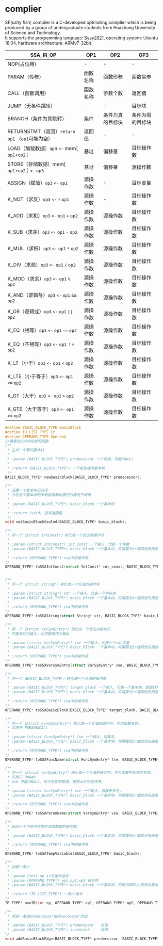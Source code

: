 # complier

SF(salty fish) complier is a C-developed optimizing complier which is being produced by a group of undergraduate students 
from Huazhong University of Science and Technology.  
It supports the programming language: [Sysy2021](https://gitlab.eduxiji.net/nscscc/compiler2021/-/blob/master/SysY语言定义.pdf),
operating system: Ubuntu 18.04, hardware architecture: ARMv7-32bit.



| SSA_IR_OP                                        | OP1      | OP2      | OP3        |
| ------------------------------------------------ | -------- | -------- | ---------- |
| NOP(占位用)                                      | -        | -        | -          |
| PARAM（传参）                                    | 函数名称 | 函数形参 | 函数实参   |
| CALL（函数调用）                                 | 函数名称 | 参数个数 | 返回值     |
| JUMP（无条件跳转）                               | -        | -        | 目标块     |
| BRANCH（条件为真跳转）                           | 条件     | 条件为真的目标块 | 条件为假的目标块     |
| RETURNSTMT（返回）`return`  `op1` （`op1`可能为空） | 返回值   | -        | -          |
| LOAD（加载数据）`op3`  `<-` mem[ `op1`+`op2` ]   | 基址     | 偏移量   | 目标操作数 |
| STORE（存储数据）mem[ `op1`+`op2` ] `<-` `op3`   | 基址     | 偏移量   | 源操作数   |
| ASSIGN（赋值）`op3`  `<-`  `op1`                 | 源操作数 | -        | 目标变量   |
| K_NOT（求反）`op3`  `<-`  `!`  `op1`             | 源操作数 | -        | 目标操作数 |
| K_ADD（求和）`op3`  `<-`  `op1`  `+`  `op2`      | 源操作数 | 源操作数 | 目标操作数 |
| K_SUB（求差）`op3`  `<-`  `op1`  `-`  `op2`      | 源操作数 | 源操作数 | 目标操作数 |
| K_MUL（求积）`op3`  `<-`  `op1`  `*`  `op2`      | 源操作数 | 源操作数 | 目标操作数 |
| K_DIV（求商）`op3`  `<-`  `op1`  `/`  `op2`      | 源操作数 | 源操作数 | 目标操作数 |
| K_MOD（求余）`op3`  `<-`  `op1`  `%`  `op2`      | 源操作数 | 源操作数 | 目标操作数 |
| K_AND（逻辑与）`op3`  `<-`  `op1`  `&&`  `op2`   | 源操作数 | 源操作数 | 目标操作数 |
| K_OR（逻辑或）`op3`  `<-`  `op1`  `\|\|`  `op2`    | 源操作数 | 源操作数 | 目标操作数 |
| K_EQ（相等）`op3`  `<-`  `op1`  `==`  `op2`      | 源操作数 | 源操作数 | 目标操作数 |
| K_EQ（不相等）`op3`  `<-`  `op1`  `！=`  `op2`   | 源操作数 | 源操作数 | 目标操作数 |
| K_LT（小于）`op3`  `<-`  `op1`  `<`  `op2`       | 源操作数 | 源操作数 | 目标操作数 |
| K_LTE（小于等于）`op3`  `<-`  `op1`  `<=`  `op2` | 源操作数 | 源操作数 | 目标操作数 |
| K_GT（大于）`op3`  `<-`  `op1`  `>`  `op2`       | 源操作数 | 源操作数 | 目标操作数 |
| K_GTE（大于等于）`op3`  `<-`  `op1`  `>=`  `op2` | 源操作数 | 源操作数 | 目标操作数 |

```c
#define BASIC_BLOCK_TYPE BasicBlock
#define IR_LIST_TYPE Ir
#define OPERAND_TYPE Operand
//需要在SSA中完成的函数
/**
 * 生成一个新的基本块
 * 
 * :param (BASIC_BLOCK_TYPE*) predecessor 一个前驱，可能为NULL
 * 
 * :return (BASIC_BLOCK_TYPE*) 一个新生成的基本块
 */
BASIC_BLOCK_TYPE* newBasicBlock(BASIC_BLOCK_TYPE* predecessor);

/**
 * 设置一个基本块已封闭
 * 会在这个基本块的所有前驱都设置完的情况下调用
 * 
 * :param (BASIC_BLOCK_TYPE*) basic_block 一个基本快
 * 
 * :return (void) 没有返回值
 */
void setBasicBlockSealed(BASIC_BLOCK_TYPE* basic_block);

/**
 * 将一个（struct IntConst*）转化成一个合法的操作符
 * 
 * :param (struct IntConst*) int_const 一个输入，代表一个常数
 * :param (BASIC_BLOCK_TYPE*) basic_block 一个基本块，将需要的ir或其他东西放到此基本块中
 * 
 * :return (OPERAND_TYPE*) ssa中的操作符
*/
OPERAND_TYPE* toSSAIntConst(struct IntConst* int_const, BASIC_BLOCK_TYPE* basic_block);


/**
 * 将一个（struct String*）转化成一个合法的操作符
 * 
 * :param (struct String*) str 一个输入，代表一个字符串
 * :param (BASIC_BLOCK_TYPE*) basic_block 一个基本块，将需要的ir或其他东西放到此基本块中
 * 
 * :return (OPERAND_TYPE*) ssa中的操作符
*/
OPERAND_TYPE* toSSAString(struct String* str, BASIC_BLOCK_TYPE* basic_block);

/**
 * 将一个（struct VarSymEntry*）转化成一个合法的操作符
 * 可能是作为输入，也可能是作为输出
 * 
 * :param (struct VarSymEntry*) vse 一个输入，代表一个int变量
 * :param (BASIC_BLOCK_TYPE*) basic_block 一个基本块，将需要的ir或其他东西放到此基本块中
 * 
 * :return (OPERAND_TYPE*) ssa中的操作符
*/
OPERAND_TYPE* toSSAVarSymEntry(struct VarSymEntry* vse, BASIC_BLOCK_TYPE* basic_block);

/**
 * 将一个（BASIC_BLOCK_TYPE*）转化成一个合法的操作符
 * 
 * :param (BASIC_BLOCK_TYPE*) target_block 一个输入，代表一个基本块，即跳转地址
 * :param (BASIC_BLOCK_TYPE*) basic_block 一个基本块，将需要的ir或其他东西放到此基本块中
 * 
 * :return (OPERAND_TYPE*) ssa中的操作符
*/
OPERAND_TYPE* toSSABasicBlock(BASIC_BLOCK_TYPE* target_block, BASIC_BLOCK_TYPE* basic_block);

/**
 * 将一个（struct FuncSymEntry*）转化成一个合法的操作符，作为函数名称。
 * 可用于 PARAM和CALL
 * 
 * :param (struct FuncSymEntry*) fse 一个输入，函数名。
 * :param (BASIC_BLOCK_TYPE*) basic_block 一个基本块，将需要的ir或其他东西放到此基本块中
 * 
 * :return (OPERAND_TYPE*) ssa中的操作符
*/
OPERAND_TYPE* toSSAFuncName(struct FuncSymEntry* fse, BASIC_BLOCK_TYPE* basic_block);

/**
 * 将一个（struct VarSymEntry*）转化成一个合法的操作符，作为函数中形参的名称。
 * 可用于 PARAM
 * vse 可能为NULL，作为可变参数用。按照从左向右传参。
 * 
 * :param (struct VarSymEntry*) vse 一个输入，函数形参名。
 * :param (BASIC_BLOCK_TYPE*) basic_block 一个基本块，将需要的ir或其他东西放到此基本块中
 * 
 * :return (OPERAND_TYPE*) ssa中的操作符
*/
OPERAND_TYPE* toSSAParamName(struct VarSymEntry* vse, BASIC_BLOCK_TYPE* basic_block);

/**
 * 返回一个可用于存放并读取数据的操作数。
 * 
 * :param (BASIC_BLOCK_TYPE*) basic_block 一个基本块，将需要的ir或其他东西放到此基本块中
 * 
 * :return (OPERAND_TYPE*) ssa中的操作符
*/
OPERAND_TYPE* toSSATempVariable(BASIC_BLOCK_TYPE* basic_block);

/**
 * 创建一条ir
 * 
 * :param (int) op ir的操作指令
 * :param (OPERAND_TYPE*) op1,op2,op3 操作符
 * :param (BASIC_BLOCK_TYPE*) basic_block 一个基本块，将新创建的ir放到此基本块中
 * 
 * :return (IR_LIST_TYPE*) 一条ir指令
*/
IR_TYPE* newIR(int op, OPERAND_TYPE* op1, OPERAND_TYPE* op2, OPERAND_TYPE* op3, BASIC_BLOCK_TYPE* basic_block);

/**
 * 添加一条由predecessor指向successor的边
 * 
 * :param (BASIC_BLOCK_TYPE*) predecessor   前驱
 * :param (BASIC_BLOCK_TYPE*) successor     后继
*/
void addBasicBlockEdge(BASIC_BLOCK_TYPE* predecessor, BASIC_BLOCK_TYPE* successor);

```
